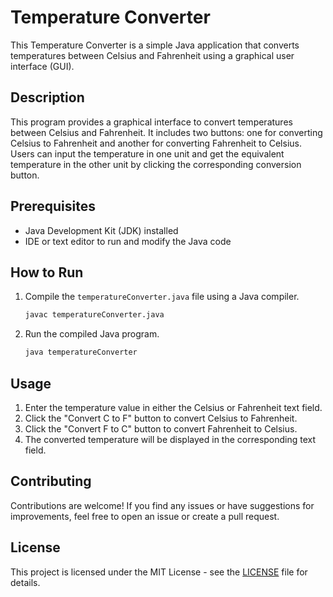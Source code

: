 # Temperature Converter

This Temperature Converter is a simple Java application that converts temperatures between Celsius and Fahrenheit using a graphical user interface (GUI).

## Description

This program provides a graphical interface to convert temperatures between Celsius and Fahrenheit. It includes two buttons: one for converting Celsius to Fahrenheit and another for converting Fahrenheit to Celsius. Users can input the temperature in one unit and get the equivalent temperature in the other unit by clicking the corresponding conversion button.

## Prerequisites

- Java Development Kit (JDK) installed
- IDE or text editor to run and modify the Java code

## How to Run

1. Compile the `temperatureConverter.java` file using a Java compiler.
    ```bash
    javac temperatureConverter.java
    ```

2. Run the compiled Java program.
    ```bash
    java temperatureConverter
    ```

## Usage

1. Enter the temperature value in either the Celsius or Fahrenheit text field.
2. Click the "Convert C to F" button to convert Celsius to Fahrenheit.
3. Click the "Convert F to C" button to convert Fahrenheit to Celsius.
4. The converted temperature will be displayed in the corresponding text field.

## Contributing

Contributions are welcome! If you find any issues or have suggestions for improvements, feel free to open an issue or create a pull request.

## License

This project is licensed under the MIT License - see the [LICENSE](LICENSE) file for details.

